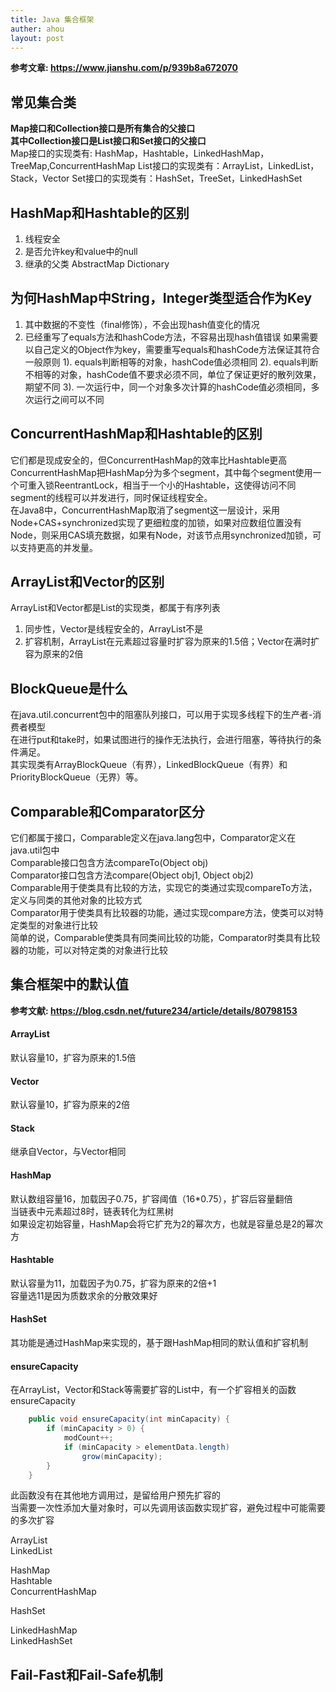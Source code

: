 ```yaml
---
title: Java 集合框架
auther: ahou
layout: post
---
```

**参考文章: https://www.jianshu.com/p/939b8a672070**

## 常见集合类
**Map接口和Collection接口是所有集合的父接口  
其中Collection接口是List接口和Set接口的父接口**  
Map接口的实现类有: HashMap，Hashtable，LinkedHashMap，TreeMap,ConcurrentHashMap
List接口的实现类有：ArrayList，LinkedList，Stack，Vector
Set接口的实现类有：HashSet，TreeSet，LinkedHashSet


## HashMap和Hashtable的区别
1. 线程安全
2. 是否允许key和value中的null
3. 继承的父类 AbstractMap  Dictionary

## 为何HashMap中String，Integer类型适合作为Key
1. 其中数据的不变性（final修饰），不会出现hash值变化的情况
2. 已经重写了equals方法和hashCode方法，不容易出现hash值错误
如果需要以自己定义的Object作为key，需要重写equals和hashCode方法保证其符合一般原则
1). equals判断相等的对象，hashCode值必须相同
2). equals判断不相等的对象，hashCode值不要求必须不同，单位了保证更好的散列效果，期望不同
3). 一次运行中，同一个对象多次计算的hashCode值必须相同，多次运行之间可以不同

## ConcurrentHashMap和Hashtable的区别
它们都是现成安全的，但ConcurrentHashMap的效率比Hashtable更高  
ConcurrentHashMap把HashMap分为多个segment，其中每个segment使用一个可重入锁ReentrantLock，相当于一个小的Hashtable，这使得访问不同segment的线程可以并发进行，同时保证线程安全。  
在Java8中，ConcurrentHashMap取消了segment这一层设计，采用Node+CAS+synchronized实现了更细粒度的加锁，如果对应数组位置没有Node，则采用CAS填充数据，如果有Node，对该节点用synchronized加锁，可以支持更高的并发量。  

## ArrayList和Vector的区别
ArrayList和Vector都是List的实现类，都属于有序列表
1. 同步性，Vector是线程安全的，ArrayList不是
2. 扩容机制，ArrayList在元素超过容量时扩容为原来的1.5倍；Vector在满时扩容为原来的2倍

## BlockQueue是什么
在java.util.concurrent包中的阻塞队列接口，可以用于实现多线程下的生产者-消费者模型  
在进行put和take时，如果试图进行的操作无法执行，会进行阻塞，等待执行的条件满足。  
其实现类有ArrayBlockQueue（有界），LinkedBlockQueue（有界）和PriorityBlockQueue（无界）等。

## Comparable和Comparator区分
它们都属于接口，Comparable定义在java.lang包中，Comparator定义在java.util包中  
Comparable接口包含方法compareTo(Object obj)  
Comparator接口包含方法compare(Object obj1, Object obj2)  
Comparable用于使类具有比较的方法，实现它的类通过实现compareTo方法，定义与同类的其他对象的比较方式  
Comparator用于使类具有比较器的功能，通过实现compare方法，使类可以对特定类型的对象进行比较  
简单的说，Comparable使类具有同类间比较的功能，Comparator时类具有比较器的功能，可以对特定类的对象进行比较


## 集合框架中的默认值
**参考文献: https://blog.csdn.net/future234/article/details/80798153**
#### ArrayList
默认容量10，扩容为原来的1.5倍
#### Vector
默认容量10，扩容为原来的2倍  
#### Stack
继承自Vector，与Vector相同
#### HashMap
默认数组容量16，加载因子0.75，扩容阈值（16*0.75），扩容后容量翻倍  
当链表中元素超过8时，链表转化为红黑树  
如果设定初始容量，HashMap会将它扩充为2的幂次方，也就是容量总是2的幂次方  
#### Hashtable
默认容量为11，加载因子为0.75，扩容为原来的2倍+1  
容量选11是因为质数求余的分散效果好  
#### HashSet
其功能是通过HashMap来实现的，基于跟HashMap相同的默认值和扩容机制  

#### ensureCapacity
在ArrayList，Vector和Stack等需要扩容的List中，有一个扩容相关的函数ensureCapacity  
``` java
    public void ensureCapacity(int minCapacity) {
        if (minCapacity > 0) {
            modCount++;
            if (minCapacity > elementData.length)
                grow(minCapacity);
        }
    }
```
此函数没有在其他地方调用过，是留给用户预先扩容的  
当需要一次性添加大量对象时，可以先调用该函数实现扩容，避免过程中可能需要的多次扩容  

ArrayList  
LinkedList  

HashMap  
Hashtable  
ConcurrentHashMap  

HashSet  

LinkedHashMap  
LinkedHashSet  

## Fail-Fast和Fail-Safe机制